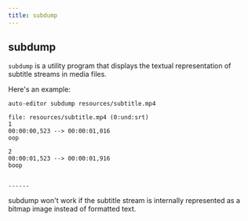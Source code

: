 ```yaml
---
title: subdump
---
```


## subdump
`subdump` is a utility program that displays the textual representation of subtitle streams in media files.

Here's an example:

```
auto-editor subdump resources/subtitle.mp4

file: resources/subtitle.mp4 (0:und:srt)
1
00:00:00,523 --> 00:00:01,016
oop

2
00:00:01,523 --> 00:00:01,916
boop


------
```

subdump won't work if the subtitle stream is internally represented as a bitmap image instead of formatted text.
